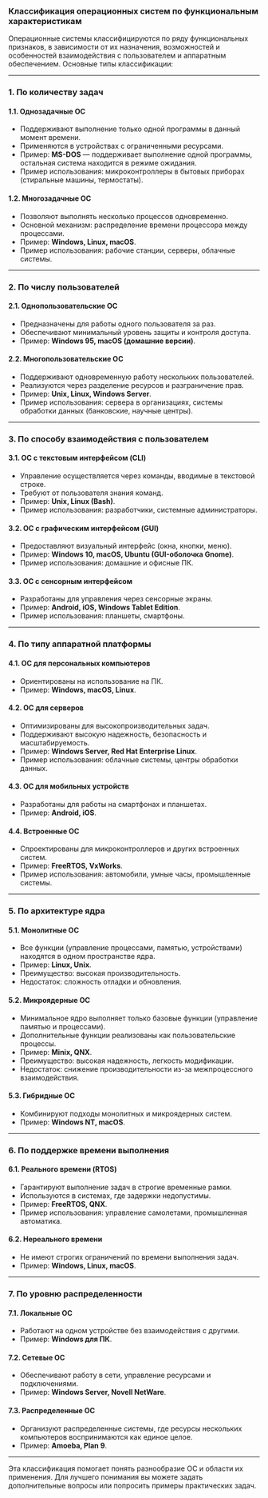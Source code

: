 ### Классификация операционных систем по функциональным характеристикам

Операционные системы классифицируются по ряду функциональных признаков, в зависимости от их назначения, возможностей и особенностей взаимодействия с пользователем и аппаратным обеспечением. Основные типы классификации:

---

### 1. **По количеству задач**

#### 1.1. Однозадачные ОС

-   Поддерживают выполнение только одной программы в данный момент времени.
-   Применяются в устройствах с ограниченными ресурсами.
-   Пример: **MS-DOS** — поддерживает выполнение одной программы, остальная система находится в режиме ожидания.
-   Пример использования: микроконтроллеры в бытовых приборах (стиральные машины, термостаты).

#### 1.2. Многозадачные ОС

-   Позволяют выполнять несколько процессов одновременно.
-   Основной механизм: распределение времени процессора между процессами.
-   Пример: **Windows, Linux, macOS**.
-   Пример использования: рабочие станции, серверы, облачные системы.

---

### 2. **По числу пользователей**

#### 2.1. Однопользовательские ОС

-   Предназначены для работы одного пользователя за раз.
-   Обеспечивают минимальный уровень защиты и контроля доступа.
-   Пример: **Windows 95, macOS (домашние версии)**.

#### 2.2. Многопользовательские ОС

-   Поддерживают одновременную работу нескольких пользователей.
-   Реализуются через разделение ресурсов и разграничение прав.
-   Пример: **Unix, Linux, Windows Server**.
-   Пример использования: сервера в организациях, системы обработки данных (банковские, научные центры).

---

### 3. **По способу взаимодействия с пользователем**

#### 3.1. ОС с текстовым интерфейсом (CLI)

-   Управление осуществляется через команды, вводимые в текстовой строке.
-   Требуют от пользователя знания команд.
-   Пример: **Unix, Linux (Bash)**.
-   Пример использования: разработчики, системные администраторы.

#### 3.2. ОС с графическим интерфейсом (GUI)

-   Предоставляют визуальный интерфейс (окна, кнопки, меню).
-   Пример: **Windows 10, macOS, Ubuntu (GUI-оболочка Gnome)**.
-   Пример использования: домашние и офисные ПК.

#### 3.3. ОС с сенсорным интерфейсом

-   Разработаны для управления через сенсорные экраны.
-   Пример: **Android, iOS, Windows Tablet Edition**.
-   Пример использования: планшеты, смартфоны.

---

### 4. **По типу аппаратной платформы**

#### 4.1. ОС для персональных компьютеров

-   Ориентированы на использование на ПК.
-   Пример: **Windows, macOS, Linux**.

#### 4.2. ОС для серверов

-   Оптимизированы для высокопроизводительных задач.
-   Поддерживают высокую надежность, безопасность и масштабируемость.
-   Пример: **Windows Server, Red Hat Enterprise Linux**.
-   Пример использования: облачные системы, центры обработки данных.

#### 4.3. ОС для мобильных устройств

-   Разработаны для работы на смартфонах и планшетах.
-   Пример: **Android, iOS**.

#### 4.4. Встроенные ОС

-   Спроектированы для микроконтроллеров и других встроенных систем.
-   Пример: **FreeRTOS, VxWorks**.
-   Пример использования: автомобили, умные часы, промышленные системы.

---

### 5. **По архитектуре ядра**

#### 5.1. Монолитные ОС

-   Все функции (управление процессами, памятью, устройствами) находятся в одном пространстве ядра.
-   Пример: **Linux, Unix**.
-   Преимущество: высокая производительность.
-   Недостаток: сложность отладки и обновления.

#### 5.2. Микроядерные ОС

-   Минимальное ядро выполняет только базовые функции (управление памятью и процессами).
-   Дополнительные функции реализованы как пользовательские процессы.
-   Пример: **Minix, QNX**.
-   Преимущество: высокая надежность, легкость модификации.
-   Недостаток: снижение производительности из-за межпроцессного взаимодействия.

#### 5.3. Гибридные ОС

-   Комбинируют подходы монолитных и микроядерных систем.
-   Пример: **Windows NT, macOS**.

---

### 6. **По поддержке времени выполнения**

#### 6.1. Реального времени (RTOS)

-   Гарантируют выполнение задач в строгие временные рамки.
-   Используются в системах, где задержки недопустимы.
-   Пример: **FreeRTOS, QNX**.
-   Пример использования: управление самолетами, промышленная автоматика.

#### 6.2. Нереального времени

-   Не имеют строгих ограничений по времени выполнения задач.
-   Пример: **Windows, Linux, macOS**.

---

### 7. **По уровню распределенности**

#### 7.1. Локальные ОС

-   Работают на одном устройстве без взаимодействия с другими.
-   Пример: **Windows для ПК**.

#### 7.2. Сетевые ОС

-   Обеспечивают работу в сети, управление ресурсами и подключениями.
-   Пример: **Windows Server, Novell NetWare**.

#### 7.3. Распределенные ОС

-   Организуют распределенные системы, где ресурсы нескольких компьютеров воспринимаются как единое целое.
-   Пример: **Amoeba, Plan 9**.

---

Эта классификация помогает понять разнообразие ОС и области их применения. Для лучшего понимания вы можете задать дополнительные вопросы или попросить примеры практических задач.
